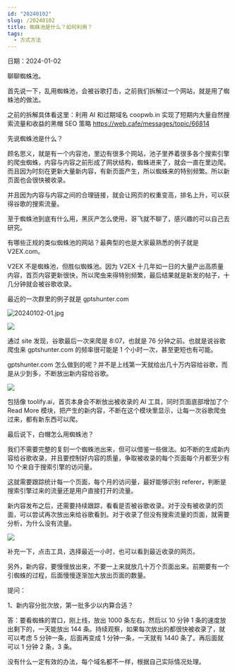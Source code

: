 ```yaml
---
id: "20240102"
slug: /20240102
title: 蜘蛛池是什么？如何利用？
tags:
  - 方式方法
---
```



日期：2024-01-02

聊聊蜘蛛池。

首先说一下，乱用蜘蛛池，会被谷歌打击，之前我们拆解过一个网站，就是用了蜘蛛池的做法。

之前的拆解具体看这里：利用 AI 和过期域名 coopwb.in 实现了短期内大量自然搜索流量和收益的黑帽 SEO 策略 https://web.cafe/messages/topic/66814

先说蜘蛛池是什么？

顾名思义，就是有一个内容池，里边有很多个网站，池子里养着很多各个搜索引擎的爬虫蜘蛛，内容与内容之前形成了网状结构，蜘蛛进来了，就会一直在里边爬。而且因为时刻在更新大量新内容，有新页面产生，所以蜘蛛来的特别频繁。所以新页面也会很快被收录。

并且因为内容与内容之间的合理链接，就会让网页的权重变高，排名上升，可以获得谷歌的搜索流量。

至于蜘蛛池到底有什么用，黑灰产怎么使用，哥飞就不聊了，感兴趣的可以自己去研究。

有哪些正规的类似蜘蛛池的网站？最典型的也是大家最熟悉的例子就是 V2EX.com。

V2EX 不是蜘蛛池，但胜似蜘蛛池。因为 V2EX 十几年如一日的大量产出高质量内容，首页内容更新很快，所以爬虫来得特别频繁，最后结果就是新发的帖子，十几分钟就会被谷歌收录。

最近的一次群里的例子就是 gptshunter.com

![20240102-01.jpg](https://images.lummstudio.com/images/2024/08/miniclass/20240102-01.jpg)

![](https://images.lummstudio.com/images/2024/08/miniclass/20240102-02.jpg)

通过 site 发现，谷歌最后一次来爬是 8:07，也就是 76 分钟之前。也就是说谷歌爬虫来 gptshunter.com 的频率很可能是 1 个小时一次，甚至更短也有可能。

gptshunter.com 怎么做到的呢？并不是上线第一天就给出几十万内容给谷歌，而是从少到多，不断放出新内容给谷歌。

![](https://images.lummstudio.com/images/2024/08/miniclass/20240102-03.jpg)

包括像 toolify.ai，首页本身会不断放出被收录的 AI 工具，同时页面底部增加了个 Read More 模块，把产生的新内容，不断在这个模块里显示，让每一次谷歌爬虫过来，都有新东西可以爬。

最后说下，白帽怎么用蜘蛛池？

我们不需要完整的复刻一个蜘蛛池出来，但可以借鉴一些做法。如不断的生成新内容给谷歌收录，并且要控制好内容的质量，争取被收录的每个页面每个月都至少有 10 个来自于搜索引擎的访问量。

这就需要跟踪统计每一个页面，每个月的访问量，最好能够识别 referer，判断是搜索引擎过来的流量还是用户直接打开的流量。

新内容发布之后，还需要持续跟踪，看看是否被谷歌收录。对于没有被收录的页面，可以尝试再次放出来给谷歌看到。对于收录了但没有搜索流量的页面，就需要分析，为什么没有流量。

![](https://images.lummstudio.com/images/2024/08/miniclass/20240102-04.jpg)

补充一下，点击工具，选择最近一小时，也可以看到最近收录的网页。

另外，新内容，要慢慢放出来，不要一上来就放几十万个页面出来。前期要有一个引蜘蛛的过程，后面慢慢逐渐加大放出页面的数量。

提问：

1、新内容分批次放，第一批多少以内算合适？

答：要看蜘蛛的胃口，刚上线，放出 1000 条左右，然后以 10 分钟 1 条的速度放出剩下的，一天能放出 144 条。持续观察，如果每次放出的都很快被收录了，就可以考虑 5 分钟一条，后面再变成 1 分钟一条，一天就有 1440 条了。再后面就可以 1 分钟 2 条，3 条。

没有什么一定有效的办法，每个域名都不一样，根据自己实际情况处理。